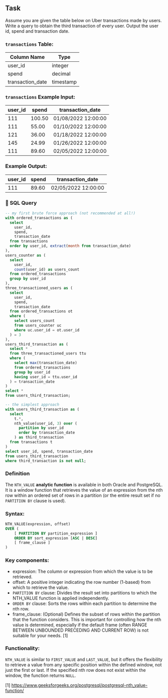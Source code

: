 ## Task

Assume you are given the table below on Uber transactions made by users. 
Write a query to obtain the third transaction of every user. Output the user id, spend and transaction date.

### `transactions` Table:

| Column Name       | Type      |
|-------------------|-----------|
| user_id           | integer   |
| spend             | decimal   |
| transaction_date  | timestamp |

### `transactions` Example Input:

| user_id | spend  | transaction_date       |
|---------|--------|------------------------|
| 111     | 100.50 | 01/08/2022 12:00:00    |
| 111     | 55.00  | 01/10/2022 12:00:00    |
| 121     | 36.00  | 01/18/2022 12:00:00    |
| 145     | 24.99  | 01/26/2022 12:00:00    |
| 111     | 89.60  | 02/05/2022 12:00:00    |

### Example Output:

| user_id | spend | transaction_date       |
|---------|-------|------------------------|
| 111     | 89.60 | 02/05/2022 12:00:00    |

### 🧮 SQL Query

```sql
-- my first brute force approach (not recommended at all!)
with ordered_transactions as (
  select  
    user_id,
    spend,
    transaction_date
  from transactions
  order by user_id, extract(month from transaction_date)
),
users_counter as (
  select
    user_id,
    count(user_id) as users_count
  from ordered_transactions
  group by user_id
),
three_transactioned_users as (
  select  
    user_id,
    spend,
    transaction_date
  from ordered_transactions ot
  where (
    select users_count
    from users_counter uc
    where uc.user_id = ot.user_id
  ) = 3
),
users_third_transaction as (
  select *
  from three_transactioned_users ttu
  where (
    select max(transaction_date)
    from ordered_transactions
    group by user_id
    having user_id = ttu.user_id
  ) = transaction_date
)
select *
from users_third_transaction;

-- the simplest approach 
with users_third_transaction as (
  select
    t.*,
    nth_value(user_id, 3) over (
      partition by user_id
      order by transaction_date
    ) as third_transaction
  from transactions t
)
select user_id, spend, transaction_date 
from users_third_transaction
where third_transaction is not null;
```

### Definition

The `NTH_VALUE` **analytic function** is available in both Oracle and PostgreSQL. 
It is a window function that retrieves the value of an expression from the nth row within an ordered set of rows in a partition (or the entire result set if no `PARTITION BY` clause is used). 

### Syntax: 
```sql
NTH_VALUE(expression, offset) 
OVER (
    [ PARTITION BY partition_expression ]
    ORDER BY sort_expression [ASC | DESC]
    [ frame_clause ]
)
```

### Key components: 

- expression: The column or expression from which the value is to be retrieved.
- offset: A positive integer indicating the row number (1-based) from which to retrieve the value.
- `PARTITION BY` clause: Divides the result set into partitions to which the NTH_VALUE function is applied independently.
- `ORDER BY` clause: Sorts the rows within each partition to determine the nth row.
- frame_clause: (Optional) Defines the subset of rows within the partition that the function considers. This is important for controlling how the nth value is determined, especially if the default frame (often RANGE BETWEEN UNBOUNDED PRECEDING AND CURRENT ROW) is not suitable for your needs. [1]  

### Functionality: 

`NTH_VALUE` is similar to `FIRST_VALUE` and `LAST_VALUE`, but it offers the flexibility to retrieve a value from any specific position within the defined window, not just the first or last. 
If the specified nth row does not exist within the window, the function returns `NULL`. 

[1] https://www.geeksforgeeks.org/postgresql/postgresql-nth_value-function/
